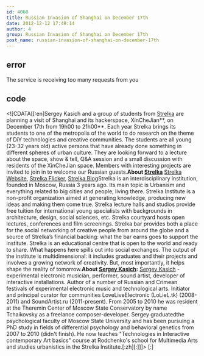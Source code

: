 ```yaml
---
id: 4060
title: Russian Invasion of Shanghai on December 17th
date: 2012-12-12 17:49:14
author: 4
group: Russian Invasion of Shanghai on December 17th
post_name: russian-invasion-of-shanghai-on-december-17th
---
```


## error
The service is receiving too many requests from you

## code
 <!\[CDATA\[\[:en\]Sergey Kasich and a group of students from [Strelka](http://www.strelka.com) are planning a visit of Shanghai and its hackerspace, XinCheJian**, on December 17th from 19h00 to 21h00**. Each year Strelka brings its students to one of the metropolis of the world to do research on the theme of DiY technologies and creative communities. The students are all young (23-32 years old) active persons that have already done something in different spheres of urban culture. They are looking forward to a lecture about the space, show & tell, Q&A session and a small discussion with residents of the XinCheJian space. Members with interesting projects are invited to join in to welcome our Russian guests.**About [Strelka](http://www.strelka.com/content/vision/?lang=en)** [Strelka Website](http://www.strelka.com/?lang=en), [Strelka Flicker](http://www.flickr.com/photos/49456588@N03), [Strelka Blog](http://www.strelka.com/category%5Fen/strelka-press-2/)Strelka is an interdisciplinary institution, founded in Moscow, Russia 3 years ago. Its main topic is Urbanism and everything related to big cities and people, living there. Strelka Institute is a non-profit organization aimed at generating knowledge, producing new ideas and making them come true. Strelka lecture halls and studios provide free tuition for international young specialists with backgrounds in architecture, design, social sciences, etc. Strelka courtyard hosts open lectures, conferences and film screenings. Strelka bar provides both a place for the social networking of creative people from around the globe and a source of Strelka’s financial backing: what the bar earns goes to support the institute. Strelka is an educational centre that is open to the world and ready to share. What happens here spills out into social exchanges. The output of the institute is multidimensional: it includes graduates and their projects and involves a growing network of creativity. But, most importantly, it helps shape the reality of tomorrow.**About [Sergey Kasich](http://www.soundartist.ru/projects/kasich/):** [Sergey Kasich](http://www.soundartist.ru/projects/kasich/) \- experimental electronic musician, performer, sound artist, developer of interactive installations. Author of a number of Russian and Crimean festivals of experimental electronic music and technological arts. Initiator and principal curator for communities LoveLiveElectronic (LoLieL.tk) (2008-2011) and SoundArtist.ru (2011-present). From 2005 to 2010 he was resident at the Theremin Center of Moscow State Conservatory by name Tchaikovsky as a freelance composer-developer. Sergey graduatedthe psychological faculty of Moscow State University and has been pursuing a PhD study in fields of differential psychology and behavioral genetics from 2007 to 2010 (didn't finish). He now teaches "Technologies in Interactive contemporary Art basics" course at Rodchenko's school for Multimedia Arts and studies urbanistics in the Strelka Institute.\[:zh\]\[:\]\]\]> \[:\]
